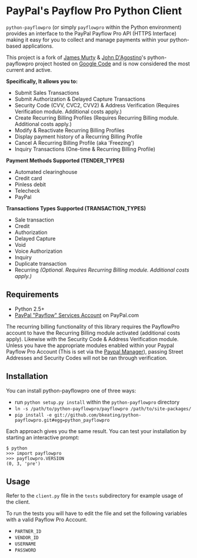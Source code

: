 # PayPal's Payflow Pro Python Client 

``python-payflowpro`` (or simply ``payflowpro`` within the Python environment) 
provides an interface to the PayPal Payflow Pro API (HTTPS Interface) making it 
easy for you to collect and manage payments within your python-based 
applications.

This project is a fork of [James Murty](jamurty@gmail.com) & 
[John D'Agostino](john.dagostino@gmail.com)'s python-payflowpro project hosted 
on [Google Code](http://code.google.com/p/python-payflowpro/) and is now
considered the most current and active. 

__Specifically, It allows you to:__

*  Submit Sales Transactions
*  Submit Authorization & Delayed Capture Transactions
*  Security Code (CVV, CVC2, CVV2) & Address Verification (Requires 
Verification module. Additional costs apply.)
*  Create Recurring Billing Profiles (Requires Recurring Billing module. 
Additional costs apply.)
*  Modify & Reactivate Recurring Billing Profiles
*  Display payment history of a Recurring Billing Profile
*  Cancel A Recurring Billing Profile (aka 'Freezing')
*  Inquiry Transactions (One-time & Recurring Billing Profile)

__Payment Methods Supported (TENDER\_TYPES)__

* Automated clearinghouse
* Credit card
* Pinless debit
* Telecheck
* PayPal

__Transactions Types Supported (TRANSACTION\_TYPES)__

* Sale transaction
* Credit
* Authorization
* Delayed Capture
* Void
* Voice Authorization
* Inquiry
* Duplicate transaction
* Recurring *(Optional. Requires Recurring Billing module. 
Additional costs apply.)*

## Requirements

*   Python 2.5+
*   [PayPal "Payflow" Services Account](https://registration.paypal.com/) on 
    PayPal.com

The recurring billing functionality of this library requires the PayflowPro 
account to have the Recurring Billing module activated (additional costs 
apply). Likewise with the Security Code & Address Verification module. Unless 
you have the appropriate modules enabled within your Paypal Payflow Pro 
Account (This is set via the [Paypal Manager](https://manager.paypal.com)), 
passing Street Addresses and Security Codes will not be ran through 
verification.

## Installation

You can install python-payflowpro one of three ways:

* run ``python setup.py install`` within the ``python-payflowpro`` directory
* ``ln -s /path/to/python-payflowpro/payflowpro /path/to/site-packages/``
* ``pip install -e git://github.com/bkeating/python-payflowpro.git#egg=python_payflowpro``

Each approach gives you the same result. You can test your installation by
starting an interactive prompt:

    $ python
    >>> import payflowpro
    >>> payflowpro.VERSION
    (0, 3, 'pre')

## Usage

Refer to the ``client.py`` file in the ``tests`` subdirectory for example usage 
of the client.

To run the tests you will have to edit the file and set the following variables 
with a valid Payflow Pro Account.

* ``PARTNER_ID``
* ``VENDOR_ID``
* ``USERNAME``
* ``PASSWORD``
